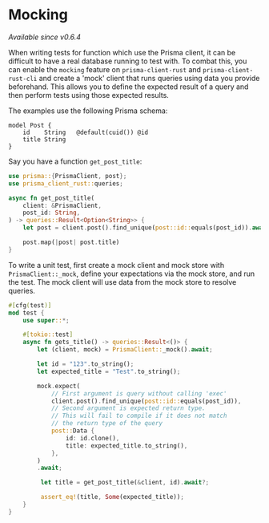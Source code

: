 # Mocking

_Available since v0.6.4_

When writing tests for function which use the Prisma client,
it can be difficult to have a real database running to test with.
To combat this, you can enable the `mocking` feature on `prisma-client-rust` and `prisma-client-rust-cli`
and create a 'mock' client that runs queries using data you provide beforehand.
This allows you to define the expected result of a query and then perform tests using those expected results.

The examples use the following Prisma schema:

```prisma
model Post {
    id    String   @default(cuid()) @id
    title String
}
```

Say you have a function `get_post_title`:

```rust
use prisma::{PrismaClient, post};
use prisma_client_rust::queries;

async fn get_post_title(
    client: &PrismaClient,
    post_id: String,
) -> queries::Result<Option<String>> {
    let post = client.post().find_unique(post::id::equals(post_id)).await?;

    post.map(|post| post.title)
}
```

To write a unit test,
first create a mock client and mock store with `PrismaClient::_mock`,
define your expectations via the mock store,
and run the test.
The mock client will use data from the mock store to resolve queries.

```rust
#[cfg(test)]
mod test {
	use super::*;

	#[tokio::test]
	async fn gets_title() -> queries::Result<()> {
		let (client, mock) = PrismaClient::_mock().await;

		let id = "123".to_string();
		let expected_title = "Test".to_string();

		mock.expect(
			// First argument is query without calling 'exec'
			client.post().find_unique(post::id::equals(post_id)),
			// Second argument is expected return type.
			// This will fail to compile if it does not match
			// the return type of the query
			post::Data {
				id: id.clone(),
				title: expected_title.to_string(),
			},
		)
		.await;

		 let title = get_post_title(&client, id).await?;

		 assert_eq!(title, Some(expected_title));
	}
}
```
